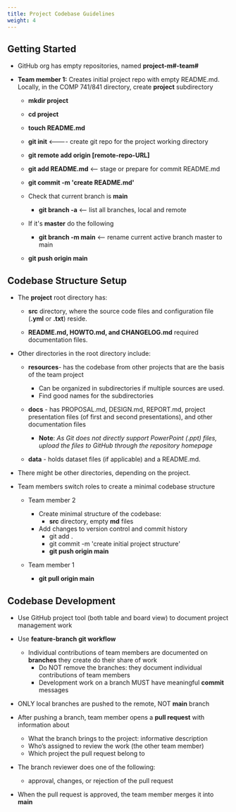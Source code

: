 ```yaml
---
title: Project Codebase Guidelines
weight: 4
---
```


## Getting Started
- GitHub org has empty repositories, named **project-m#-team#** 

- **Team member 1:** Creates initial project repo with empty README.md. Locally, in the COMP 741/841 directory, create **project** subdirectory 
    - **mkdir project** 
    - **cd project** 
    - **touch README.md** 
    - **git init**       <---- create git repo for the project working directory 
    - **git remote add origin [remote-repo-URL]**    
    - **git add README.md**	<-- stage or prepare for commit README.md 

    - **git commit -m 'create README.md'** 

    - Check that current branch is **main** 
        - **git branch -a**  <-- list all branches, local and remote 

    - If it's **master** do the following 
        - **git branch -m main**     <-- rename current active branch master to main 
    - **git push origin main**

## Codebase Structure Setup
- The **project** root directory has: 

    - **src** directory, where the source code files and configuration file (**.yml** or **.txt**) reside.  

    - **README.md, HOWTO.md, and CHANGELOG.md** required documentation files. 

- Other directories in the root directory include: 
    - **resources**- has the codebase from other projects that are the basis of the team project 
        - Can be organized in subdirectories if multiple sources are used. 
        - Find good names for the subdirectories  

    - **docs** - has PROPOSAL.md, DESIGN.md, REPORT.md, project presentation files (of first and second presentations), and other documentation files 
        - **Note**: *As Git does not directly support PowerPoint (.ppt) files, upload the files to GitHub through the repository homepage*

    - **data** - holds dataset files (if applicable) and a README.md.

- There might be other directories, depending on the project. 
- Team members switch roles to create a minimal codebase structure 
    - Team member 2 
        - Create minimal structure of the codebase:  
            - **src** directory, empty **md** files 
        - Add changes to version control and commit history 
            - git add . 
            - git commit -m 'create initial project structure' 
            - **git push origin main** 

    - Team member 1 
        - **git pull origin main** 

## Codebase Development
- Use GitHub project tool (both table and board view) to document project management work 

- Use **feature-branch git workflow**
    - Individual contributions of team members are documented on **branches** they create do their share of work 
        - Do NOT remove the branches: they document individual contributions of team members 
        - Development work on a branch MUST have meaningful **commit** messages 

- ONLY local branches are pushed to the remote, NOT **main** branch 
- After pushing a branch, team member opens a **pull request** with information about 
    - What the branch brings to the project: informative description 
    - Who’s assigned to review the work (the other team member) 
    - Which project the pull request belong to 

- The branch reviewer does one of the following: 
    - approval, changes, or rejection of the pull request 

- When the pull request is approved, the team member merges it into **main**   

